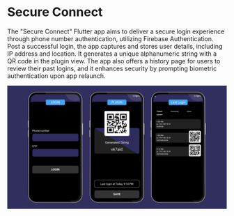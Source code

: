 # Secure Connect

The "Secure Connect" Flutter app aims to deliver a secure login experience through phone number authentication, utilizing Firebase Authentication. Post a successful login, the app captures and stores user details, including IP address and location. It generates a unique alphanumeric string with a QR code in the plugin view. The app also offers a history page for users to review their past logins, and it enhances security by prompting biometric authentication upon app relaunch.

![App UI](assets/SecureConnectLogo.png)
